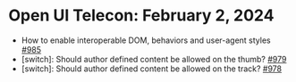 Open UI Telecon: February 2, 2024
===================================
* How to enable interoperable DOM, behaviors and user-agent styles [#985](https://github.com/openui/open-ui/issues/985)
* [switch]: Should author defined content be allowed on the thumb? [#979](https://github.com/openui/open-ui/issues/979)
* [switch]: Should author defined content be allowed on the track? [#978](https://github.com/openui/open-ui/issues/978)
